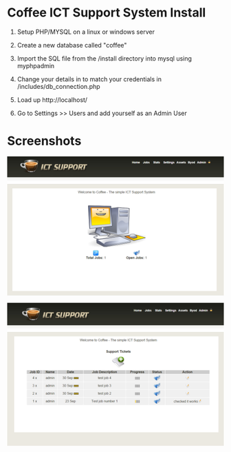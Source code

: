 Coffee ICT Support System Install
=================================

1) Setup PHP/MYSQL on a linux or windows server

2) Create a new database called "coffee"

3) Import the SQL file from the /install directory into mysql using myphpadmin

4) Change your details in to match your credentials in /includes/db_connection.php

5) Load up http://localhost/

6) Go to Settings >> Users and add yourself as an Admin User

Screenshots
===========

![Main Page](https://raw.githubusercontent.com/zag2me/Coffee/3025512b47859be77d92328f5d3cd4fc282a063d/install/screenshot001.png "Main Page")

![Ticket Page](https://raw.githubusercontent.com/zag2me/Coffee/3025512b47859be77d92328f5d3cd4fc282a063d/install/screenshot003.png "Ticket Page")